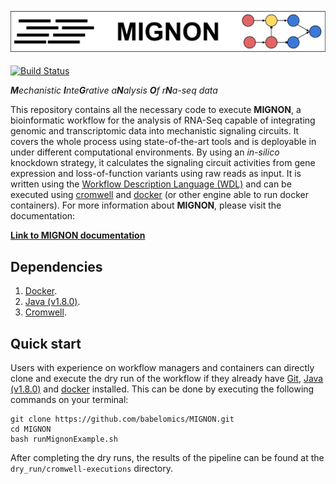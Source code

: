 [![MIGNON](img/MIGNON_logo_horizontal.svg)](https://babelomics.github.io/MIGNON/)

[![Build Status](https://travis-ci.com/babelomics/MIGNON.svg?branch=master)](https://travis-ci.com/babelomics/MIGNON)

_**M**echanistic **I**nte**G**rative a**N**alysis **O**f r**N**a-seq data_

This repository contains all the necessary code to execute **MIGNON**, a bioinformatic workflow for the analysis of RNA-Seq capable of integrating genomic and transcriptomic data into mechanistic signaling circuits. It covers the whole process using state-of-the-art tools and is deployable in under different computational environments. By using an *in-silico* knockdown strategy, it calculates the signaling circuit activities from gene expression and loss-of-function variants using raw reads as input. It is written using the [Workflow Description Language (WDL)](https://github.com/openwdl/wdl) and can be executed using [cromwell](https://github.com/broadinstitute/cromwell) and [docker](https://www.docker.com/) (or other engine able to run docker containers). For more information about **MIGNON**, please visit the documentation:

[**Link to MIGNON documentation**](https://babelomics.github.io/MIGNON/)

## Dependencies

1. [Docker](https://www.docker.com/).
2. [Java (v1.8.0)](https://java.com/en/download/help/download_options.xml).
3. [Cromwell](https://github.com/broadinstitute/cromwell/releases).

## Quick start

Users with experience on workflow managers and containers can directly clone and execute the dry run of the workflow if they already have [Git](https://git-scm.com/), [Java (v1.8.0)](https://www.java.com/es/download/) and [docker](https://www.docker.com/) installed. This can be done by executing the following commands on your terminal:

```
git clone https://github.com/babelomics/MIGNON.git
cd MIGNON
bash runMignonExample.sh
```

After completing the dry runs, the results of the pipeline can be found at the `dry_run/cromwell-executions` directory. 

